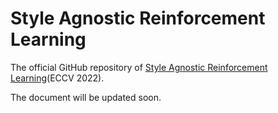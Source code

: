 # Style Agnostic Reinforcement Learning
The official GitHub repository of [Style Agnostic Reinforcement Learning]()(ECCV 2022). 

The document will be updated soon.